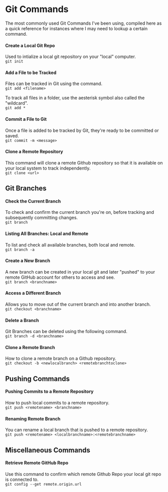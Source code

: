 # Git Commands
The most commonly used Git Commands I've been using, compiled here as a quick reference for instances where I may need to lookup a certain command.

#### Create a Local Git Repo
Used to intialize a local git repository on your "local" computer.   
`git init`

#### Add a File to be Tracked
Files can be tracked in Git using the <add> command.   
`git add <filename>`

To track all files in a folder, use the aesterisk symbol also called the "wildcard".   
`git add *`

#### Commit a File to Git
Once a file is added to be tracked by Git, they're ready to be committed or saved.   
`git commit -m <message>`

#### Clone a Remote Repository
This command will clone a remote Github repository so that it is available on your local system to track independently.   
`git clone <url>`

## Git Branches

#### Check the Current Branch
To check and confirm the current branch you're on, before tracking and subsequently committing changes.   
`git branch`

#### Listing All Branches: Local and Remote
To list and check all available branches, both local and remote.   
`git branch -a`

#### Create a New Branch
A new branch can be created in your local git and later "pushed" to your remote GitHub account for others to access and see.   
`git branch <branchname>`

#### Access a Different Branch
Allows you to move out of the current branch and into another branch.   
`git checkout <branchname>`

#### Delete a Branch
Git Branches can be deleted using the following command.   
`git branch -d <branchname>`

#### Clone a Remote Branch
How to clone a remote branch on a Github repository.   
`git checkout -b <newlocalbranch> <remotebranchtoclone>`

## Pushing Commands

#### Pushing Commits to a Remote Repository
How to push local commits to a remote repository.   
`git push <remotename> <branchname>`

#### Renaming Remote Branch
You can rename a local branch that is pushed to a remote repository.   
`git push <remotename> <localbranchname>:<remotebranchname>`

## Miscellaneous Commands

#### Retrieve Remote GitHub Repo
Use this command to confirm which remote Github Repo your local git repo is connected to.   
`git config --get remote.origin.url`
